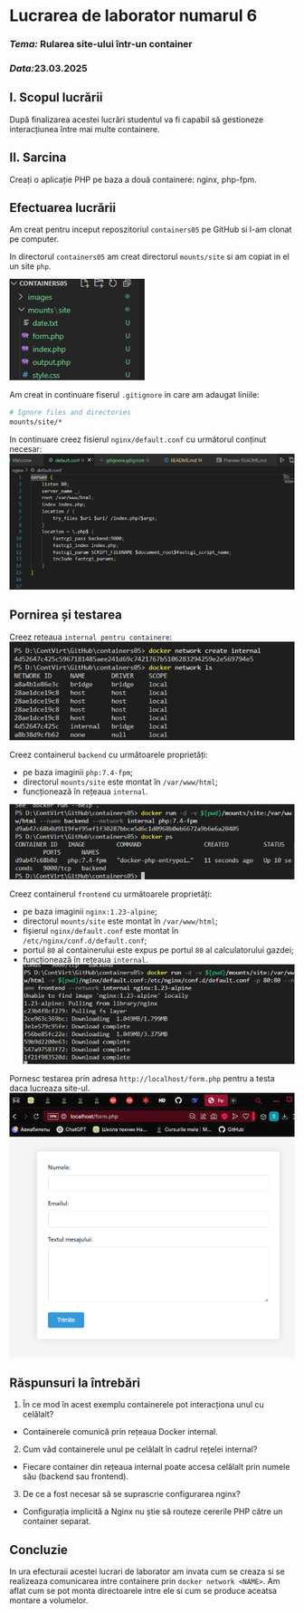 # Lucrarea de laborator numarul 6
### <i>Tema:</i> Rularea site-ului într-un container
### <i>Data:</i>23.03.2025 

## I. Scopul lucrării
După finalizarea acestei lucrări studentul va fi capabil să gestioneze interacțiunea între mai multe containere.

## II. Sarcina
Creați o aplicație PHP pe baza a două containere: nginx, php-fpm.

## Efectuarea lucrării
Am creat pentru inceput reposzitoriul `containers05` pe GitHub si l-am clonat pe computer. 

In directorul `containers05` am creat directorul `mounts/site` si am copiat in el un site `php`.

![site_PHP](images/1.png)

Am creat in continuare fiserul `.gitignore` in care am adaugat liniile:
```sh
# Ignore files and directories
mounts/site/*
```

In continuare creez fisierul `nginx/default.conf` cu următorul conținut necesar:
![Fisierul_default.conf](images/2.png)

## Pornirea și testarea
Creez reteaua `internal pentru containere`:
![Reteaua_internal](images/internal.png)

Creez containerul `backend` cu următoarele proprietăți:
+ pe baza imaginii `php:7.4-fpm`;
+ directorul `mounts/site` este montat în `/var/www/html`;
+ funcționează în rețeaua `internal`.

![Backend](images/backend.png)

Creez containerul `frontend` cu următoarele proprietăți:
+ pe baza imaginii `nginx:1.23-alpine`;
+ directorul `mounts/site` este montat în `/var/www/html`;
+ fișierul `nginx/default.conf` este montat în `/etc/nginx/conf.d/default.conf`;
+ portul `80` al containerului este expus pe portul `80` al calculatorului gazdei;
+ funcționează în rețeaua `internal`.
![Frontend](images/frontend.png)

Pornesc testarea prin adresa `http://localhost/form.php` pentru a testa daca lucreaza site-ul.
![Results](images/final.png)

## Răspunsuri la întrebări
1. În ce mod în acest exemplu containerele pot interacționa unul cu celălalt?
+ Containerele comunică prin rețeaua Docker internal.
2. Cum văd containerele unul pe celălalt în cadrul rețelei internal?
+ Fiecare container din rețeaua internal poate accesa celălalt prin numele său (backend sau frontend).
3. De ce a fost necesar să se suprascrie configurarea nginx?
+ Configurația implicită a Nginx nu știe să routeze cererile PHP către un container separat.

## Concluzie
In ura efecturaii acestei lucrari de laborator am invata cum se creaza si se realizeaza comunicarea intre containere prin `docker network <NAME>`. Am aflat cum se pot monta directoarele intre ele si cum se produce aceatsa montare a volumelor.